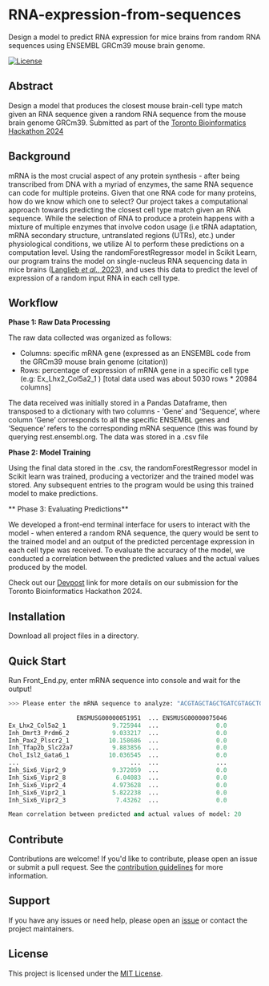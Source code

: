 # RNA-expression-from-sequences

Design a model to predict RNA expression for mice brains from random RNA sequences using ENSEMBL GRCm39 mouse brain genome.

[![License](https://img.shields.io/badge/license-MIT-blue.svg)](LICENSE)

## Abstract

Design a model that produces the closest mouse brain-cell type match given an RNA sequence given a random RNA sequence from the mouse brain genome GRCm39. Submitted as part of the [Toronto Bioinformatics Hackathon 2024](https://hackbio.ca/)


## Background
mRNA is the most crucial aspect of any protein synthesis - after being transcribed from DNA with a myriad of enzymes, the same RNA sequence can code for multiple proteins. Given that one RNA code for many proteins, how do we know which one to select? Our project takes a computational approach towards predicting the closest cell type match given an RNA sequence. While the selection of RNA to produce a protein happens with a mixture of multiple enzymes that involve codon usage (i.e tRNA adaptation, mRNA secondary structure, untranslated regions (UTRs), etc.) under physiological conditions, we utilize AI to perform these predictions on a computation level. Using the randomForestRegressor model in Scikit Learn, our program trains the model on single-nucleus RNA sequencing data in mice brains ([Langlieb _et al._, 2023](https://www.google.com/url?q=https://pubmed.ncbi.nlm.nih.gov/36945580/&sa=D&source=docs&ust=1727629784546695&usg=AOvVaw3Kkx8Eat2nMI4SE3Nr84OU)), and uses this data to predict the level of expression of a random input RNA in each cell type. 

## Workflow

**Phase 1: Raw Data Processing**

The raw data collected was organized as follows:
- Columns: specific mRNA gene (expressed as an ENSEMBL code from the GRCm39 mouse brain genome (citation))
- Rows: percentage of expression of mRNA gene in a specific cell type (e.g: Ex_Lhx2_Col5a2_1 ) [total data used was about 5030 rows * 20984 columns]

The data received was initially stored in a Pandas Dataframe, then transposed to a dictionary with two columns - ‘Gene’ and ‘Sequence’, where column ‘Gene’ corresponds to all the specific ENSEMBL genes and ‘Sequence’ refers to the corresponding mRNA sequence (this was found by querying rest.ensembl.org. The data was stored in a .csv file

**Phase 2: Model Training**

Using the final data stored in the .csv, the randomForestRegressor model in Scikit learn was trained, producing a vectorizer and the trained model was stored. Any subsequent entries to the program would be using this trained model to make predictions.

** Phase 3: Evaluating Predictions**

We developed a front-end terminal interface for users to interact with the model - when entered a random RNA sequence, the query would be sent to the trained model and an output of the predicted percentage expression in each cell type was received. To evaluate the accuracy of the model, we conducted a correlation between the predicted values and the actual values produced by the model.

Check out our [Devpost](https://devpost.com/submit-to/22491-toronto-bioinformatics-hackathon/manage/submissions/556398-predicting-mrna-expression-from-mrna-sequences/project_details/edit) link for more details on our submission for the Toronto Bioinformatics Hackathon 2024. 


## Installation

Download all project files in a directory.

## Quick Start

Run Front_End.py, enter mRNA sequence into console and wait for the output! 

```python
>>> Please enter the mRNA sequence to analyze: "ACGTAGCTAGCTGATCGTAGCTGTGCTATGTCGTGTCGATCGTAC"

                   ENSMUSG00000051951  ... ENSMUSG00000075046
Ex_Lhx2_Col5a2_1             9.725944  ...                0.0
Inh_Dmrt3_Prdm6_2            9.033217  ...                0.0
Inh_Pax2_Plscr2_1           10.158686  ...                0.0
Inh_Tfap2b_Slc22a7           9.883856  ...                0.0
Chol_Isl2_Gata6_1           10.036545  ...                0.0
...                               ...  ...                ...
Inh_Six6_Vipr2_9             9.372059  ...                0.0
Inh_Six6_Vipr2_8              6.04083  ...                0.0
Inh_Six6_Vipr2_4             4.973628  ...                0.0
Inh_Six6_Vipr2_1             5.822238  ...                0.0
Inh_Six6_Vipr2_3              7.43262  ...                0.0

Mean correlation between predicted and actual values of model: 20
```


## Contribute

Contributions are welcome! If you'd like to contribute, please open an issue or submit a pull request. See the [contribution guidelines](CONTRIBUTING.md) for more information.

## Support

If you have any issues or need help, please open an [issue](https://github.com/hackbio-ca/dna-sequence-protein-binding-affinity/issues) or contact the project maintainers.

## License

This project is licensed under the [MIT License](LICENSE).
